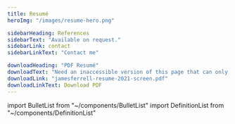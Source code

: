 ```yaml
---
title: Resumé
heroImg: "/images/resume-hero.png"

sidebarHeading: References
sidebarText: "Available on request."
sidebarLink: contact
sidebarLinkText: "Contact me"

downloadHeading: "PDF Resumé"
downloadText: "Need an inaccessible version of this page that can only be opened with proprietary software? I’ve got you covered. 😉"
downloadLink: "jamesferrell-resume-2021-screen.pdf"
downloadLinkText: Download PDF
---
```


import BulletList from "~/components/BulletList"
import DefinitionList from "~/components/DefinitionList"

<DefinitionList slug="employment-list" />

<BulletList slug="skills-list" />

<DefinitionList slug="internships-list" />

<DefinitionList slug="education-list" />
